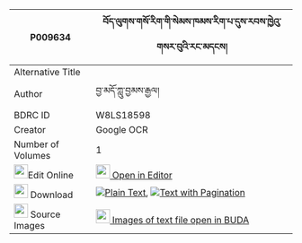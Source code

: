 |P009634|བོད་ལུགས་གསོ་རིག་གི་སེམས་ཁམས་རིག་པ་དུས་རབས་ཁྱེའུ་གསར་བུའི་རང་མདངས། 
| --- | --- 
|Alternative Title |
|Author| བྱ་མདོ་ཀླུ་བྱམས་རྒྱལ།
|BDRC ID | W8LS18598
|Creator | Google OCR
|Number of Volumes| 1
|<img width="25" src="https://img.icons8.com/color/25/000000/edit-property.png">Edit Online| [<img width="25" src="https://avatars.githubusercontent.com/u/45091458?s=200&v=4"> Open in Editor](http://editor.openpecha.org/P009634)
|<img width="25" src="https://img.icons8.com/fluent/48/000000/download-2.png"/>  Download | [![](https://img.icons8.com/color/20/000000/txt.png)Plain Text](https://github.com/Openpecha/P009634/releases/download/v2/boluk_sorik_gi_sem_kham_rigpa__plain_P009634.zip), [![](https://img.icons8.com/color/20/000000/txt.png)Text with Pagination](https://github.com/Openpecha/P009634/releases/download/v2/boluk_sorik_gi_sem_kham_rigpa__pages_P009634.zip)
|<img width="25" src="https://img.icons8.com/plasticine/100/000000/pictures-folder.png"/>  Source Images | [<img width="25" src="https://library.bdrc.io/icons/BUDA-small.svg"> Images of text file open in BUDA](https://library.bdrc.io/show/bdr:W8LS18598)